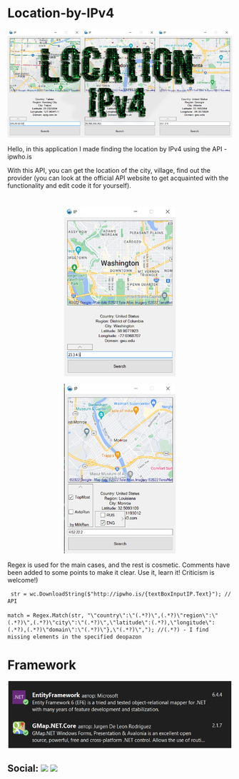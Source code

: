 # Location-by-IPv4
<p align="center">
<img src="https://github.com/MilkRen/Location-by-IPv4/blob/master/Ip/Logo.png?raw=true"></p>
Hello, in this application I made finding the location by IPv4 using the API - ipwho.is

 With this API, you can get the location of the city, village, find out the provider (you can look at the official API website to get acquainted with the functionality and edit code it for yourself).

#

<p align="center">
<img src="https://raw.githubusercontent.com/MilkRen/Location-by-IPv4/master/img_github/Screenshot1.png" width=250 height=380></p>

<p align="center">
<img src="https://raw.githubusercontent.com/MilkRen/Location-by-IPv4/master/img_github/Screenshot2.png" width=250 height=380></p>


Regex is used for the main cases, and the rest is cosmetic. Comments have been added to some points to make it clear. 
Use it, learn it! Criticism is welcome!)

```text
 str = wc.DownloadString($"http://ipwho.is/{textBoxInputIP.Text}"); // API
            
match = Regex.Match(str, "\"country\":\"(.*?)\",(.*?)\"region\":\"(.*?)\",(.*?)\"city\":\"(.*?)\",\"latitude\":(.*?),\"longitude\":(.*?),(.*?)\"domain\":\"(.*?)\"},\"(.*?)\","); //(.*?) - I find missing elements in the specified deopazon

```

# Framework
<p align="center">
<img src="https://raw.githubusercontent.com/MilkRen/Location-by-IPv4/master/img_github/Screenshot3.png" width=500 height=150></p>



## Social: [![](https://img.shields.io/badge/YouTube-090909??style=for-the-badge&logo=youtube&logoColor=FF0000)](https://www.youtube.com/) [![](https://img.shields.io/badge/telegram-090909??style=for-the-badge&logo=telegram&)](https://t.me/MilkRen)

